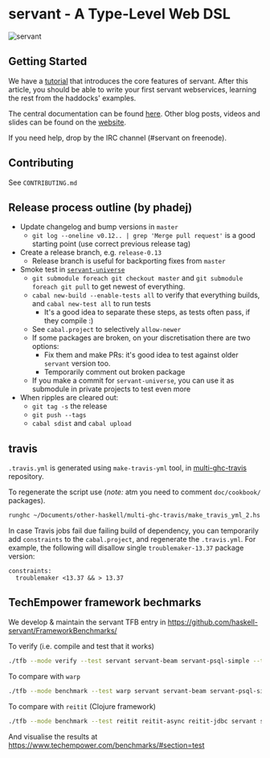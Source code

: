 # servant - A Type-Level Web DSL

![servant](https://raw.githubusercontent.com/haskell-servant/servant/master/servant.png)

## Getting Started

We have a [tutorial](http://docs.servant.dev/en/stable/tutorial/index.html) that
introduces the core features of servant. After this article, you should be able
to write your first servant webservices, learning the rest from the haddocks'
examples.

The central documentation can be found [here](http://docs.servant.dev/).
Other blog posts, videos and slides can be found on the
[website](http://www.servant.dev/).

If you need help, drop by the IRC channel (#servant on freenode).

## Contributing

See `CONTRIBUTING.md`

## Release process outline (by phadej)

- Update changelog and bump versions in `master`
    - `git log --oneline v0.12.. | grep 'Merge pull request'` is a good starting point (use correct previous release tag)
- Create a release branch, e.g. `release-0.13`
    - Release branch is useful for backporting fixes from `master`
- Smoke test in [`servant-universe`](https://github.com/phadej/servant-universe)
    - `git submodule foreach git checkout master` and `git submodule foreach git pull` to get newest of everything.
    - `cabal new-build --enable-tests all` to verify that everything builds, and `cabal new-test all` to run tests
        - It's a good idea to separate these steps, as tests often pass, if they compile :)
    - See `cabal.project` to selectively `allow-newer`
    - If some packages are broken, on your discretisation there are two options:
        - Fix them and make PRs: it's good idea to test against older `servant` version too.
        - Temporarily comment out broken package
    - If you make a commit for `servant-universe`, you can use it as submodule in private projects to test even more
- When ripples are cleared out:
    - `git tag -s` the release
    - `git push --tags`
    - `cabal sdist` and `cabal upload`

## travis

`.travis.yml` is generated using `make-travis-yml` tool, in
[multi-ghc-travis](https://github.com/haskell-hvr/multi-ghc-travis) repository.

To regenerate the script use (*note:* atm you need to comment `doc/cookbook/` packages).

```sh
runghc ~/Documents/other-haskell/multi-ghc-travis/make_travis_yml_2.hs regenerate
```

In case Travis jobs fail due failing build of dependency, you can temporarily
add `constraints` to the `cabal.project`, and regenerate the `.travis.yml`.
For example, the following will disallow single `troublemaker-13.37` package version:

```
constraints:
  troublemaker <13.37 && > 13.37
```

## TechEmpower framework bechmarks

We develop & maintain the servant TFB entry in https://github.com/haskell-servant/FrameworkBenchmarks/

To verify (i.e. compile and test that it works)

```sh
./tfb --mode verify --test servant servant-beam servant-psql-simple --type json plaintext db fortune
```

To compare with  `warp`

```sh
./tfb --mode benchmark --test warp servant servant-beam servant-psql-simple --type json plaintext db fortune
```

To compare with `reitit` (Clojure framework)

```sh
./tfb --mode benchmark --test reitit reitit-async reitit-jdbc servant servant-beam servant-psql-simple --type json plaintext db fortune
```

And visualise the results at https://www.techempower.com/benchmarks/#section=test
